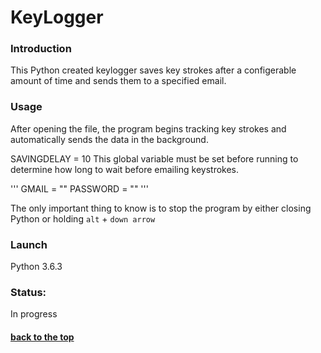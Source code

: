 # KeyLogger

### Introduction
This Python created keylogger saves key strokes after a configerable amount of time and sends them to a specified email. 

### Usage

After opening the file, the program begins tracking key strokes and automatically sends the data in the background.

SAVINGDELAY = 10 This global variable must be set before running to determine how long to wait before emailing keystrokes.

'''
  GMAIL = ""
  PASSWORD = ""
'''

The only important thing to know is to stop the program by either closing Python or holding ``` alt ``` + ```down arrow ```

### Launch

Python 3.6.3

### Status: 

In progress

#### [back to the top](#flashcards)
